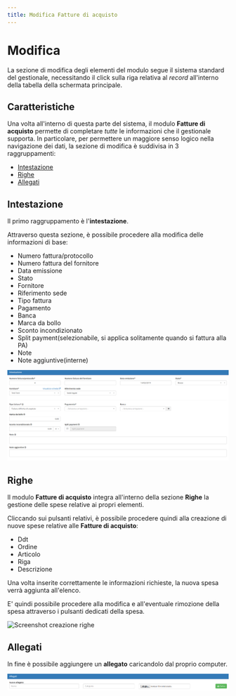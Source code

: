 ```yaml
---
title: Modifica Fatture di acquisto
---
```


# Modifica

La sezione di modifica degli elementi del modulo segue il sistema standard del gestionale, necessitando il click sulla riga relativa al _record_ all'interno della tabella della schermata principale.

## Caratteristiche

Una volta all'interno di questa parte del sistema, il modulo **Fatture di acquisto** permette di completare _tutte_ le informazioni che il gestionale supporta. In particolare, per permettere un maggiore senso logico nella navigazione dei dati, la sezione di modifica è suddivisa in 3 raggruppamenti:

* [Intestazione](modifica1.md#intestazione)
* [Righe ](modifica1.md#righe)
* [Allegati](modifica1.md#allegati)

## Intestazione

Il primo raggruppamento è l'**intestazione**.

Attraverso questa sezione, è possibile procedere alla modifica delle informazioni di base:

* Numero fattura/protocollo
* Numero fattura del fornitore
* Data emissione
* Stato
* Fornitore
* Riferimento sede
* Tipo fattura
* Pagamento
* Banca
* Marca da bollo
* Sconto incondizionato
* Split payment\(selezionabile, si applica solitamente quando si fattura alla PA\)
* Note
* Note aggiuntive\(interne\)

![Screenshot sezione fatture di acquisto ](../../../.gitbook/assets/intestazionefatturadiacquisto%20%281%29%20%281%29.PNG)

## Righe

Il modulo **Fatture di acquisto** integra all'interno della sezione **Righe** la gestione delle spese relative ai propri elementi.

Cliccando sui pulsanti relativi, è possibile procedere quindi alla creazione di nuove spese relative alle **Fatture di acquisto**:

* Ddt
* Ordine
* Articolo
* Riga
* Descrizione

Una volta inserite correttamente le informazioni richieste, la nuova spesa verrà aggiunta all'elenco.

E' quindi possibile procedere alla modifica e all'eventuale rimozione della spesa attraverso i pulsanti dedicati della spesa.

![Screenshot creazione righe](https://github.com/devcode-it/openstamanager-docs/tree/5242b6a23c677db2f5451152c8e4c4aded3a99cf/.gitbook/assets/righefatturadiacquisto-3.PNG)

## Allegati

In fine è possibile aggiungere un **allegato** caricandolo dal proprio computer.

![Screenshot caricamento allegati](../../../.gitbook/assets/allegatifatturadiacquisto%20%281%29%20%282%29.PNG)

